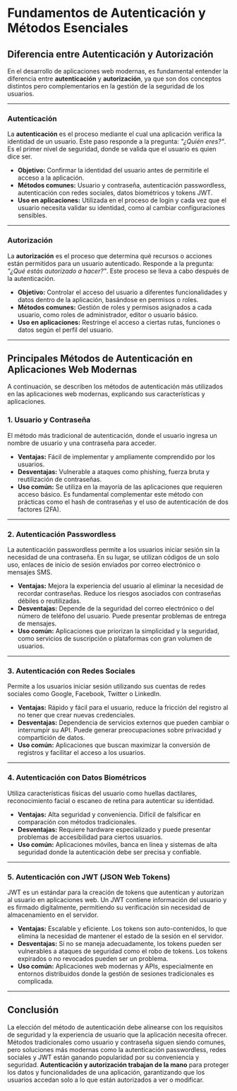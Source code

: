 # Fundamentos de Autenticación y Métodos Esenciales

## Diferencia entre Autenticación y Autorización

En el desarrollo de aplicaciones web modernas, es fundamental entender la diferencia entre **autenticación** y **autorización**, ya que son dos conceptos distintos pero complementarios en la gestión de la seguridad de los usuarios.

---

### Autenticación

La **autenticación** es el proceso mediante el cual una aplicación verifica la identidad de un usuario. Este paso responde a la pregunta: _"¿Quién eres?"_. Es el primer nivel de seguridad, donde se valida que el usuario es quien dice ser.

- **Objetivo:** Confirmar la identidad del usuario antes de permitirle el acceso a la aplicación.
- **Métodos comunes:** Usuario y contraseña, autenticación passwordless, autenticación con redes sociales, datos biométricos y tokens JWT.
- **Uso en aplicaciones:** Utilizada en el proceso de login y cada vez que el usuario necesita validar su identidad, como al cambiar configuraciones sensibles.

---

### Autorización

La **autorización** es el proceso que determina qué recursos o acciones están permitidos para un usuario autenticado. Responde a la pregunta: _"¿Qué estás autorizado a hacer?"_. Este proceso se lleva a cabo después de la autenticación.

- **Objetivo:** Controlar el acceso del usuario a diferentes funcionalidades y datos dentro de la aplicación, basándose en permisos o roles.
- **Métodos comunes:** Gestión de roles y permisos asignados a cada usuario, como roles de administrador, editor o usuario básico.
- **Uso en aplicaciones:** Restringe el acceso a ciertas rutas, funciones o datos según el perfil del usuario.

---

## Principales Métodos de Autenticación en Aplicaciones Web Modernas

A continuación, se describen los métodos de autenticación más utilizados en las aplicaciones web modernas, explicando sus características y aplicaciones.

### 1. Usuario y Contraseña

El método más tradicional de autenticación, donde el usuario ingresa un nombre de usuario y una contraseña para acceder.

- **Ventajas:** Fácil de implementar y ampliamente comprendido por los usuarios.
- **Desventajas:** Vulnerable a ataques como phishing, fuerza bruta y reutilización de contraseñas.
- **Uso común:** Se utiliza en la mayoría de las aplicaciones que requieren acceso básico. Es fundamental complementar este método con prácticas como el hash de contraseñas y el uso de autenticación de dos factores (2FA).

---

### 2. Autenticación Passwordless

La autenticación passwordless permite a los usuarios iniciar sesión sin la necesidad de una contraseña. En su lugar, se utilizan códigos de un solo uso, enlaces de inicio de sesión enviados por correo electrónico o mensajes SMS.

- **Ventajas:** Mejora la experiencia del usuario al eliminar la necesidad de recordar contraseñas. Reduce los riesgos asociados con contraseñas débiles o reutilizadas.
- **Desventajas:** Depende de la seguridad del correo electrónico o del número de teléfono del usuario. Puede presentar problemas de entrega de mensajes.
- **Uso común:** Aplicaciones que priorizan la simplicidad y la seguridad, como servicios de suscripción o plataformas con gran volumen de usuarios.

---

### 3. Autenticación con Redes Sociales

Permite a los usuarios iniciar sesión utilizando sus cuentas de redes sociales como Google, Facebook, Twitter o LinkedIn.

- **Ventajas:** Rápido y fácil para el usuario, reduce la fricción del registro al no tener que crear nuevas credenciales.
- **Desventajas:** Dependencia de servicios externos que pueden cambiar o interrumpir su API. Puede generar preocupaciones sobre privacidad y compartición de datos.
- **Uso común:** Aplicaciones que buscan maximizar la conversión de registros y facilitar el acceso a los usuarios.

---

### 4. Autenticación con Datos Biométricos

Utiliza características físicas del usuario como huellas dactilares, reconocimiento facial o escaneo de retina para autenticar su identidad.

- **Ventajas:** Alta seguridad y conveniencia. Difícil de falsificar en comparación con métodos tradicionales.
- **Desventajas:** Requiere hardware especializado y puede presentar problemas de accesibilidad para ciertos usuarios.
- **Uso común:** Aplicaciones móviles, banca en línea y sistemas de alta seguridad donde la autenticación debe ser precisa y confiable.

---

### 5. Autenticación con JWT (JSON Web Tokens)

JWT es un estándar para la creación de tokens que autentican y autorizan al usuario en aplicaciones web. Un JWT contiene información del usuario y es firmado digitalmente, permitiendo su verificación sin necesidad de almacenamiento en el servidor.

- **Ventajas:** Escalable y eficiente. Los tokens son auto-contenidos, lo que elimina la necesidad de mantener el estado de la sesión en el servidor.
- **Desventajas:** Si no se maneja adecuadamente, los tokens pueden ser vulnerables a ataques de seguridad como el robo de tokens. Los tokens expirados o no revocados pueden ser un problema.
- **Uso común:** Aplicaciones web modernas y APIs, especialmente en entornos distribuidos donde la gestión de sesiones tradicionales es complicada.

---

## Conclusión

La elección del método de autenticación debe alinearse con los requisitos de seguridad y la experiencia de usuario que la aplicación necesita ofrecer. Métodos tradicionales como usuario y contraseña siguen siendo comunes, pero soluciones más modernas como la autenticación passwordless, redes sociales y JWT están ganando popularidad por su conveniencia y seguridad. **Autenticación y autorización trabajan de la mano** para proteger los datos y funcionalidades de una aplicación, garantizando que los usuarios accedan solo a lo que están autorizados a ver o modificar.
